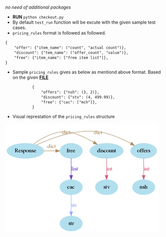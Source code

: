 *no need of additional packages*

* **RUN** `python checkout.py`
* By default `test_run` function will be excute with the given sample test cases.
* `pricing_rules` format is followed as followed.
```
{
    "offer": {"item_name": ("count", "actual count")},
    "discount": {"tem_name": ("offer_count", "value")},
    "free": {"item_name": ["free item list"]},
}
```
* Sample `pricing_rules` gives as below as mentiond above format. Based on the given [**FILE**](./coding_assignment.pdf)
```
            {
                "offers": {"nsh": (3, 2)},
                "discount": {"stv": (4, 499.99)},
                "free": {"cac": ["mch"]},
            }
```
* Visual represtation of the `pricing_rules` structure

![](./struct.png)
